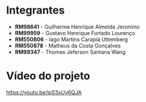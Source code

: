 # Integrantes

- **RM98641** - Guilherme Henrique Almeida Jeronimo
- **RM99959** - Gustavo Henrique Furtado Lourenço
- **RM550806** - Iago Martins Carapiá Uttemberg
- **RM550878** - Matheus da Costa Gonçalves
- **RM99347** - Thomas Jeferson Santana Wang

# Vídeo do projeto

https://youtu.be/jp53xUy6QJA
